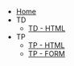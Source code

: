 * [Home](/)
* TD
  * [TD - HTML](http://www.iut-fbleau.fr/sitebp/web/wim11/html/html.pdf)
* TP
  * [TP - HTML](/tp/html)
  * [TP - FORM](http://www.iut-fbleau.fr/sitebp/web/wim11/?p=tp2)
  <!-- * [TP - CSS](/tp/css) -->
  <!-- * [TP - JS](/tp/js) -->
<!-- * [Project](/project) -->
